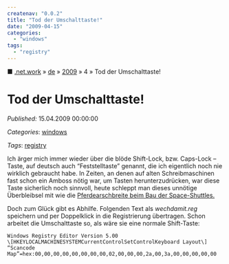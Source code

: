 ```yaml
---
createnav: "0.0.2"
title: "Tod der Umschalttaste!"
date: "2009-04-15"
categories: 
  - "windows"
tags: 
  - "registry"
---
```

■ [.net.work](/) » [de](/de) » [2009](/de#2009)  » 4 » Tod der Umschalttaste!

# Tod der Umschalttaste!
_Published:_ 15.04.2009 00:00:00

_Categories_: [windows](/de/categories#windows)

_Tags_: [registry](/de/tags#registry)


Ich ärger mich immer wieder über die blöde Shift-Lock, bzw. Caps-Lock – Taste, auf deutsch auch “Feststelltaste” genannt, die ich eigentlich noch nie wirklich gebraucht habe. In Zeiten, an denen auf alten Schreibmaschinen fast schon ein Amboss nötig war, um Tasten herunterzudrücken, war diese Taste sicherlich noch sinnvoll, heute schleppt man dieses unnötige Überbleibsel mit wie die [Pferdearschbreite beim Bau der Space-Shuttles.](http://blog.b-o-f-h.net/index.php?/archives/37-Breit-wie-ein-Pferdearsch.html)

Doch zum Glück gibt es Abhilfe. Folgenden Text als _wechdamit.reg_ speichern und per Doppelklick in die Registrierung übertragen. Schon arbeitet die Umschalttaste so, als wäre sie eine normale Shift-Taste:

```
Windows Registry Editor Version 5.00
\[HKEYLOCALMACHINESYSTEMCurrentControlSetControlKeyboard Layout\] 
“Scancode Map”=hex:00,00,00,00,00,00,00,00,02,00,00,00,2a,00,3a,00,00,00,00,00
```

